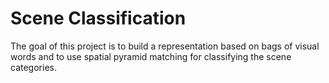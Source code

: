 # Scene Classification

The goal of this project is to build a representation based on bags of visual words and to use spatial pyramid matching for classifying the scene categories.